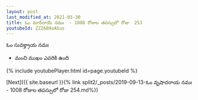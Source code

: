 ```yaml
---
layout: post
last_modified_at: 2021-03-30
title: ఓం మారీచాయే నమః  - 1008 రోజుల తపస్సులో రోజు  253
youtubeId: ZZZ6B9oASus
---
```

 
 
 ఓం సువక్త్రాయ నమః  
 
 - మంచి ముఖం ఎవరికి ఉంది 
 
  
 
  
 
 
 
 
 
 


{% include youtubePlayer.html id=page.youtubeId %}
 
[Next]({{ site.baseurl }}{% link  split2/_posts/2019-09-13-ఓం వృషాదరాయ నమః  - 1008 రోజుల తపస్సులో రోజు  254.md%})
 

